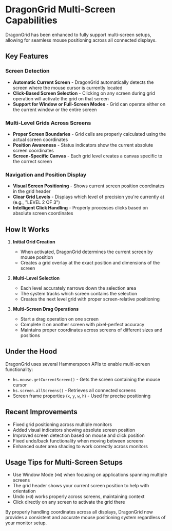 # DragonGrid Multi-Screen Capabilities

DragonGrid has been enhanced to fully support multi-screen setups, allowing for seamless mouse positioning across all connected displays.

## Key Features

### Screen Detection
- **Automatic Current Screen** - DragonGrid automatically detects the screen where the mouse cursor is currently located
- **Click-Based Screen Selection** - Clicking on any screen during grid operation will activate the grid on that screen
- **Support for Window or Full-Screen Modes** - Grid can operate either on the current window or the entire screen

### Multi-Level Grids Across Screens
- **Proper Screen Boundaries** - Grid cells are properly calculated using the actual screen coordinates
- **Position Awareness** - Status indicators show the current absolute screen coordinates
- **Screen-Specific Canvas** - Each grid level creates a canvas specific to the correct screen

### Navigation and Position Display
- **Visual Screen Positioning** - Shows current screen position coordinates in the grid header
- **Clear Grid Levels** - Displays which level of precision you're currently at (e.g., "LEVEL 2 OF 3")
- **Intelligent Click Handling** - Properly processes clicks based on absolute screen coordinates

## How It Works

1. **Initial Grid Creation**
   - When activated, DragonGrid determines the current screen by mouse position
   - Creates a grid overlay at the exact position and dimensions of the screen

2. **Multi-Level Selection**
   - Each level accurately narrows down the selection area
   - The system tracks which screen contains the selection
   - Creates the next level grid with proper screen-relative positioning

3. **Multi-Screen Drag Operations**
   - Start a drag operation on one screen
   - Complete it on another screen with pixel-perfect accuracy
   - Maintains proper coordinates across screens of different sizes and positions

## Under the Hood

DragonGrid uses several Hammerspoon APIs to enable multi-screen functionality:

- `hs.mouse.getCurrentScreen()` - Gets the screen containing the mouse cursor
- `hs.screen.allScreens()` - Retrieves all connected screens
- Screen frame properties (`x`, `y`, `w`, `h`) - Used for precise positioning

## Recent Improvements

- Fixed grid positioning across multiple monitors
- Added visual indicators showing absolute screen position
- Improved screen detection based on mouse and click position
- Fixed undo/back functionality when moving between screens
- Enhanced outer area shading to work correctly across monitors

## Usage Tips for Multi-Screen Setups

- Use Window Mode (`⌘W`) when focusing on applications spanning multiple screens
- The grid header shows your current screen position to help with orientation
- Undo (`⌘U`) works properly across screens, maintaining context
- Click directly on any screen to activate the grid there

By properly handling coordinates across all displays, DragonGrid now provides a consistent and accurate mouse positioning system regardless of your monitor setup. 
